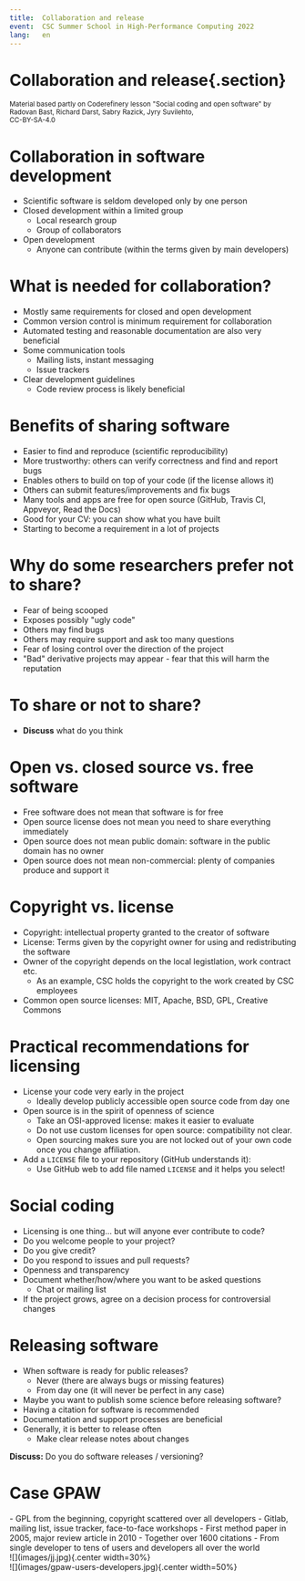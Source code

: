 ```yaml
---
title:  Collaboration and release
event:  CSC Summer School in High-Performance Computing 2022
lang:   en
---
```


# Collaboration and release{.section}

<small>
Material based partly on Coderefinery lesson "Social coding and open software"
by Radovan Bast, Richard Darst, Sabry Razick, Jyry Suvilehto,
<http://cicero.xyz/v3/remark/0.14.0/github.com/coderefinery/social-coding/master/talk.md> <br>
CC-BY-SA-4.0
</small>

# Collaboration in software development

- Scientific software is seldom developed only by one person
- Closed development within a limited group
    - Local research group
    - Group of collaborators
- Open development
    - Anyone can contribute (within the terms given by main developers)

# What is needed for collaboration?

- Mostly same requirements for closed and open development
- Common version control is minimum requirement for collaboration
- Automated testing and reasonable documentation are also very beneficial
- Some communication tools
    - Mailing lists, instant messaging
    - Issue trackers
- Clear development guidelines
    - Code review process is likely beneficial


# Benefits of sharing software

- Easier to find and reproduce (scientific reproducibility)
- More trustworthy: others can verify correctness and find and report bugs
- Enables others to build on top of your code (if the license allows it)
- Others can submit features/improvements and fix bugs
- Many tools and apps are free for open source (GitHub, Travis CI, Appveyor,
  Read the Docs)
- Good for your CV: you can show what you have built
- Starting to become a requirement in a lot of projects


# Why do some researchers prefer not to share?

- Fear of being scooped
- Exposes possibly "ugly code"
- Others may find bugs
- Others may require support and ask too many questions
- Fear of losing control over the direction of the project
- "Bad" derivative projects may appear - fear that this will harm the reputation

# To share or not to share?

- **Discuss** what do you think

# Open vs. closed source vs. free software

- Free software does not mean that software is for free
- Open source license does not mean you need to share everything immediately
- Open source does not mean public domain: software in the public domain has no owner
- Open source does not mean non-commercial: plenty of companies produce and support it

# Copyright vs. license

- Copyright: intellectual property granted to the creator of software
- License: Terms given by the copyright owner for using and redistributing
  the software
- Owner of the copyright depends on the local legistlation, work contract etc.
    - As an example, CSC holds the copyright to the work created by CSC
      employees
- Common open source licenses: MIT, Apache, BSD, GPL, Creative Commons

# Practical recommendations for licensing

- License your code very early in the project
    - Ideally develop publicly accessible open source code from day one
- Open source is in the spirit of openness of science
    - Take an OSI-approved license: makes it easier to evaluate
    - Do not use custom licenses for open source: compatibility not clear.
    - Open sourcing makes sure you are not locked out of your own code
      once you change affiliation.
- Add a `LICENSE` file to your repository (GitHub understands it):
    - Use GitHub web to add file named `LICENSE` and it helps you select!


# Social coding

- Licensing is one thing... but will anyone ever contribute to code?
- Do you welcome people to your project?
- Do you give credit?
- Do you respond to issues and pull requests?
- Openness and transparency
- Document whether/how/where you want to be asked questions
    - Chat or mailing list
- If the project grows, agree on a decision process for controversial changes

# Releasing software

- When software is ready for public releases?
    - Never (there are always bugs or missing features)
    - From day one (it will never be perfect in any case)
- Maybe you want to publish some science before releasing software?
- Having a citation for software is recommended
- Documentation and support processes are beneficial
- Generally, it is better to release often
    - Make clear release notes about changes

**Discuss:** Do you do software releases / versioning?

# Case GPAW

<div class=column>
- GPL from the beginning, copyright scattered over all developers
- Gitlab, mailing list, issue tracker, face-to-face workshops
- First method paper in 2005, major review article in 2010
    - Together over 1600 citations
- From single developer to tens of users and developers all over the world
</div>
<div class=column>
![](images/jj.jpg){.center width=30%}
<br>
![](images/gpaw-users-developers.jpg){.center width=50%}
</div>
